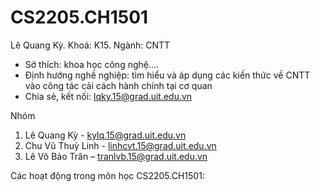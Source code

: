 # CS2205.CH1501
Lê Quang Kỳ. Khoá: K15. Ngành: CNTT  
- Sở thích: khoa học công nghệ....  
- Định hướng nghề nghiệp: tìm hiểu và áp dụng các kiến thức về CNTT vào công tác cải cách hành chính tại cơ quan 
- Chia sẻ, kết nối: lqky.15@grad.uit.edu.vn

Nhóm
1.	Lê Quang Kỳ - kylq.15@grad.uit.edu.vn 
2.	Chu Vũ Thuỳ Linh - linhcvt.15@grad.uit.edu.vn 
3.	Lê Võ Bảo Trân – tranlvb.15@grad.uit.edu.vn 

Các hoạt động trong môn học CS2205.CH1501:

